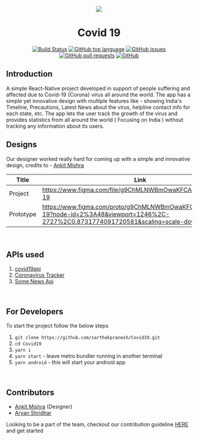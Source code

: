 <div align="center">

<image src="./assets/C19.png" />

# Covid 19

[![Build Status](https://travis-ci.com/sarthakpranesh/Covid19.svg?branch=master)](https://travis-ci.com/sarthakpranesh/Covid19)
[![GitHub top language](https://img.shields.io/github/languages/top/sarthakpranesh/Covid19)](https://github.com/sarthakpranesh/Covid19)
[![GitHub issues](https://img.shields.io/github/issues/sarthakpranesh/Covid19)](https://github.com/sarthakpranesh/Covid19/issues)
[![GitHub pull requests](https://img.shields.io/github/issues-pr/sarthakpranesh/Covid19)](https://github.com/sarthakpranesh/Covid19/pulls)
[![GitHub](https://img.shields.io/github/license/sarthakpranesh/Covid19)](https://github.com/sarthakpranesh/Covid19/blob/master/LICENSE)

</div>

## Introduction
<p>
A simple React-Native project developed in support of people suffering and affected due to Covid-19 {Corona} virus all around the world. The app has a simple yet innovative design with multiple features like - showing India's Timeline, Precautions, Latest News about the virus, helpline contact info for each state, etc. The app lets the user track the growth of the virus and provides statistics from all around the world ( Focusing on India ) without tracking any information about its users.
</p>

## Designs
Our designer worked really hard for coming up with a simple and innovative design, credits to - [Ankit Mishra](https://github.com/alexmishra)

| Title | Link |
| --- | --- |
| Project | https://www.figma.com/file/g9ChMLNWBmOwaKFCAv5e7C/Covid-19  |
| Prototype | https://www.figma.com/proto/g9ChMLNWBmOwaKFCAv5e7C/Covid-19?node-id=2%3A48&viewport=1246%2C-2727%2C0.8731774091720581&scaling=scale-down |

<br/>

## APIs used
1. [covid19api](https://api.covid19api.com/)
2. [Coronavirus Tracker](https://thevirustracker.com/)
3. [Some News Api](https://github.com/sarthakpranesh/newsApiFetcher)

<br/>

## For Developers
To start the project follow the below steps
1. `git clone https://github.com/sarthakpranesh/Covid19.git`
2. `cd Covid19`
3. `yarn i`
4. `yarn start` - leave metro bundler running in another terminal
5. `yarn android` - this will start your android app

<br/>

## Contributors
* [Ankit Mishra](https://github.com/alexmishra) (Designer)
* [Aryan Shridhar](https://github.com/aryanshridhar)

Looking to be a part of the team, checkout our contribution guideline [HERE](https://github.com/sarthakpranesh/Covid19-ReactNative/blob/contribution/contributing.md) and get started